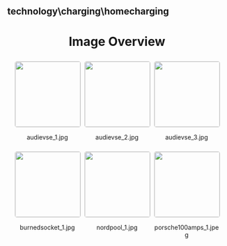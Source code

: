 ## technology\charging\homecharging
<style>
    .image-gallery {
        display: flex;
        flex-wrap: wrap;
        gap: 10px;
        justify-content: center;
        padding: 10px;
    }
    .image-gallery img {
        width: 150px;
        height: auto;
        border: 1px solid #ddd;
        border-radius: 5px;
    }
    .image-gallery div {
        flex: 1 1 calc(33.333% - 20px); /* Three images per row on large screens */
        max-width: 150px;
        text-align: center;
    }
    @media (max-width: 768px) {
        .image-gallery div {
            flex: 1 1 calc(50% - 20px); /* Two images per row on medium screens */
        }
    }
    @media (max-width: 480px) {
        .image-gallery div {
            flex: 1 1 100%; /* One image per row on small screens */
        }
    }
</style>
<h1 style ="text-align: center;"> Image Overview </h1> <div class="image-gallery">
<div>
<img src="https://media.evkx.net/multimedia/technology/charging/homecharging/audievse_1_st.jpg">
<p>audievse_1.jpg</p>
</div>
<div>
<img src="https://media.evkx.net/multimedia/technology/charging/homecharging/audievse_2_st.jpg">
<p>audievse_2.jpg</p>
</div>
<div>
<img src="https://media.evkx.net/multimedia/technology/charging/homecharging/audievse_3_st.jpg">
<p>audievse_3.jpg</p>
</div>
<div>
<img src="https://media.evkx.net/multimedia/technology/charging/homecharging/burnedsocket_1_st.jpg">
<p>burnedsocket_1.jpg</p>
</div>
<div>
<img src="https://media.evkx.net/multimedia/technology/charging/homecharging/nordpool_1_st.jpg">
<p>nordpool_1.jpg</p>
</div>
<div>
<img src="https://media.evkx.net/multimedia/technology/charging/homecharging/porsche100amps_1_st.jpeg">
<p>porsche100amps_1.jpeg</p>
</div>
</div>
